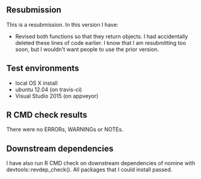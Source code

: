 ## Resubmission
This is a resubmission. In this version I have:

- Revised both functions so that they return objects. I had accidentally deleted these lines of code earlier. I know that I am resubmitting too soon, but I wouldn't want people to use the prior version. 

## Test environments
* local OS X install
* ubuntu 12.04 (on travis-ci)
* Visual Studio 2015 (on appveyor)

## R CMD check results
There were no ERRORs, WARNINGs or NOTEs.

## Downstream dependencies
I have also run R CMD check on downstream dependencies of nomine with devtools::revdep_check(). All packages that I could install passed.
